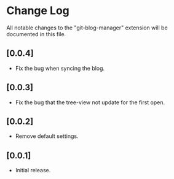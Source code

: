 # Change Log

All notable changes to the "git-blog-manager" extension will be documented in this file.

## [0.0.4]

-   Fix the bug when syncing the blog.

## [0.0.3]

-   Fix the bug that the tree-view not update for the first open.

## [0.0.2]

-   Remove default settings.

## [0.0.1]

-   Initial release.
